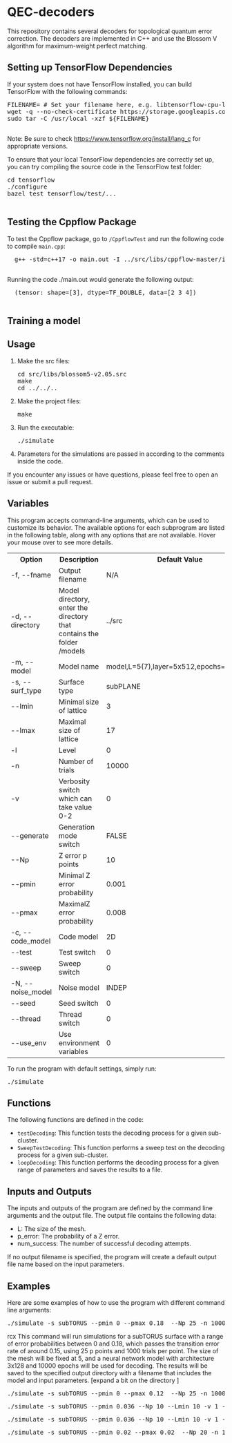 <h1>QEC-decoders</h1>
<p>This repository contains several decoders for topological quantum error correction. The decoders are implemented in C++ and use the Blossom V algorithm for maximum-weight perfect matching.</p>

<section>
  <h2>Setting up TensorFlow Dependencies</h2>
  <p>If your system does not have TensorFlow installed, you can build TensorFlow with the following commands:</p>
  <pre>
FILENAME= # Set your filename here, e.g. libtensorflow-cpu-linux-x86_64-2.11.0.tar.gz
wget -q --no-check-certificate https://storage.googleapis.com/tensorflow/libtensorflow/${FILENAME}
sudo tar -C /usr/local -xzf ${FILENAME}
  </pre>
  <p>Note: Be sure to check <a href="https://www.tensorflow.org/install/lang_c">https://www.tensorflow.org/install/lang_c</a> for appropriate versions.</p>
  <p>To ensure that your local TensorFlow dependencies are correctly set up, you can try compiling the source code in the TensorFlow test folder:</p>
  <pre>
cd tensorflow
./configure
bazel test tensorflow/test/...
  </pre>
  <h2>Testing the Cppflow Package</h2>
  <p>
  To test the Cppflow package, go to <code>/CppflowTest</code> and run the following code to compile <code>main.cpp</code>:
  <pre>
  g++ -std=c++17 -o main.out -I ../src/libs/cppflow-master/include/ main.cpp -ltensorflow
  </pre>
  Running the code ./main.out would generate the following output:
  <pre>
  (tensor: shape=[3], dtype=TF_DOUBLE, data=[2 3 4])
  </pre>
  <p>
</section>

<section>
<h2>Training a model</h2>

</section>
<section>
<h2>Usage</h2>
<ol>
  <li>Make the src files:</li>
    <pre>cd src/libs/blossom5-v2.05.src <br>make <br>cd ../../.. </pre>
  <li>Make the project files:</li>
    <pre>make</pre>
  <li>Run the executable:</li>
    <pre>./simulate</pre>
  <li>Parameters for the simulations are passed in according to the comments inside the code.</li>
</ol>
<p>If you encounter any issues or have questions, please feel free to open an issue or submit a pull request.</p>
</section>


<section>
  <h2>Variables</h2>
<p>This program accepts command-line arguments, which can be used to customize its behavior. The available options for each subprogram are listed in the following table, along with any options that are not available. Hover your mouse over to see more details. </p>
<table>
  <tr>
    <th>Option</th>
    <th>Description</th>
    <th>Default Value</th>
    <th>ML3D</th>
    <th>ML2D</th>
  </tr>
  <tr>
    <td>-f, --fname</td>
    <td>Output filename</td>
    <td>N/A</td>
    <td>&#x2705</td>
    <td>&#x2705</td>
  </tr>
  <tr>
    <td>-d, --directory</td>
    <td>Model directory, enter the directory that contains the folder /models</td>
    <td>../src</td>
    <td>&#x2705</td>
    <td>&#x2705</td>
  </tr>
  <tr>
    <td>-m, --model</td>
    <td>Model name</td>
    <td>model,L=5(7),layer=5x512,epochs=1000,p=</td>
    <td>&#x2705</td>
    <td>&#x2705</td>
  </tr>
  <tr>
    <td>-s, --surf_type</td>
    <td>Surface type</td>
    <td>subPLANE</td>
    <td>&#x2705</td>
    <td>subTORUS</td>
  </tr>
  <tr>
    <td>--lmin</td>
    <td>Minimal size of lattice</td>
    <td>3</td>
    <td>&#x2705</td>
    <td>&#x2705</td>
  </tr>
  <tr>
    <td>--lmax</td>
    <td>Maximal size of lattice</td>
    <td>17</td>
    <td>&#x2705</td>
    <td>&#x2705</td>
  </tr>
  <tr>
    <td>-l</td>
    <td>Level</td>
    <td>0</td>
    <td>&#x2705</td>
    <td></td>
  </tr>
  <tr>
    <td>-n</td>
    <td>Number of trials</td>
    <td>10000</td>
    <td>&#x2705</td>
    <td>&#x2705</td>
  </tr>
  <tr>
    <td>-v</td>
    <td>Verbosity switch which can take value 0-2</td>
    <td>0</td>
    <td>&#x2705</td>
    <td>&#x2705</td>
  </tr>
  <tr>
    <td>--generate</td>
    <td title="This function is used by the generation code on the fly. Do not use this option unless you want to generate training data. ">Generation mode switch</td>
    <td>FALSE</td>
    <td>&#x2705</td>
    <td>&#x2705</td>
  </tr>
  <tr>
    <td>--Np</td>
    <td>Z error p points</td>
    <td>10</td>
    <td>&#x2705</td>
    <td>&#x2705</td>
  </tr>
  <tr>
    <td>--pmin</td>
    <td>Minimal Z error probability</td>
    <td>0.001</td>
    <td>&#x2705</td>
    <td>0.01</td>
  </tr>
  <tr>
    <td>--pmax</td>
    <td>MaximalZ error probability</td>
<td>0.008</td>
<td>&#x2705</td>
<td>0</td>
  </tr>
  <tr>
    <td>-c, --code_model</td>
    <td>Code model</td>
    <td>2D</td>
    <td>&#x2705</td>
    <td></td>
  </tr>
  <tr>
    <td>--test</td>
    <td>Test switch</td>
    <td>0</td>
    <td>&#x2705</td>
    <td>&#x2705</td>
  </tr>
  <tr>
    <td>--sweep</td>
    <td>Sweep switch</td>
    <td>0</td>
    <td>&#x2705</td>
    <td></td>
  </tr>
  <tr>
    <td>-N, --noise_model</td>
    <td>Noise model</td>
    <td>INDEP</td>
    <td>&#x2705</td>
    <td>DEPOL</td>
  </tr>
  <tr>
    <td>--seed</td>
    <td>Seed switch</td>
    <td>0</td>
    <td>&#x2705</td>
    <td>&#x2705</td>
  </tr>
  <tr>
    <td>--thread</td>
    <td>Thread switch</td>
    <td>0</td>
    <td>&#x2705</td>
    <td>&#x2705</td>
  </tr>
  <tr>
    <td>--use_env</td>
    <td>Use environment variables</td>
    <td>0</td>
    <td>&#x2705</td>
    <td>&#x2705</td>
  </tr>
</table>

<p>To run the program with default settings, simply run:</p>
<pre>./simulate</pre>

<h2>Functions</h2>
<p>The following functions are defined in the code:</p>
<ul>
  <li><code>testDecoding</code>: This function tests the decoding process for a given sub-cluster.</li>
  <li><code>SweepTestDecoding</code>: This function performs a sweep test on the decoding process for a given sub-cluster.</li>
  <li><code>loopDecoding</code>: This function performs the decoding process for a given range of parameters and saves the results to a file.</li>
</ul>

<h2>Inputs and Outputs</h2>
<p>The inputs and outputs of the program are defined by the command line arguments and the output file. The output file contains the following data:</p>
<ul>
  <li>L: The size of the mesh.</li>
  <li>p_error: The probability of a Z error.</li>
  <li>num_success: The number of successful decoding attempts.</li>
</ul>
<p>If no output filename is specified, the program will create a default output file name based on the input parameters.</p>
</section>


<h2>Examples</h2>

Here are some examples of how to use the program with different command line arguments:

<pre>
./simulate -s subTORUS --pmin 0 --pmax 0.18  --Np 25 -n 1000 --Lmin 5 --Lmax 5 -v 1 -d ~/ML/ -m "model,L=5(7),layer=3x128,epochs=10000,p=" --decode_with_NN
</pre>
rcx
This command will run simulations for a subTORUS surface with a range of error probabilities between 0 and 0.18, which passes the transition error rate of around 0.15, using 25 p points and 1000 trials per point. The size of the mesh will be fixed at 5, and a neural network model with architecture 3x128 and 10000 epochs will be used for decoding. The results will be saved to the specified output directory with a filename that includes the model and input parameters. [expand a bit on the directory ]

<pre>
./simulate -s subTORUS --pmin 0 --pmax 0.12  --Np 25 -n 1000 --Lmin 3 --Lmax 20 -v 1 -d ~/ML/  --fname test.out
</pre>
<pre>
./simulate -s subTORUS --pmin 0.036 --Np 10 --Lmin 10 -v 1 --test --make_corrections -d /scratch/users/ladmon/ML/ -m "model_h,L=5(7),layer=3x128,epochs=100000,p=0.036" --binary
</pre>
<pre>
./simulate -s subTORUS --pmin 0.036 --Np 10 --Lmin 10 -v 1 --test --make_corrections -m "model,L=5(7),layer=5x512,epochs=1000,p=0.04" --binary
</pre>
<pre>
./simulate -s subTORUS --pmin 0.02 --pmax 0.02  --Np 20 -n 1 --Lmin 7 -v 1 --generate -d ~/ML
</pre>
